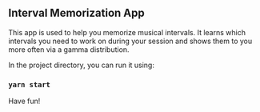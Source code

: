 ## Interval Memorization App

This app is used to help you memorize musical intervals. It learns which intervals you need to work on during your session and shows them to you more often via a gamma distribution.

In the project directory, you can run it using:

### `yarn start`

Have fun!
